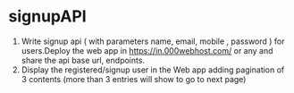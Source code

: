 # signupAPI
1. Write signup api ( with parameters name, email, mobile , password ) for users.Deploy the web app in  https://in.000webhost.com/ or any and share the api base url, endpoints.
2. Display the registered/signup user in the Web app adding pagination of 3 contents (more than 3 entries will show to go to next page)

